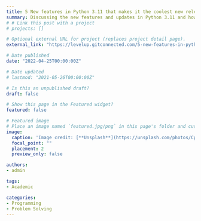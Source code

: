 ```yaml
---
title: 5 New features in Python 3.11 that makes it the coolest new release in 2022
summary: Discussing the new features and updates in Python 3.11 and how to install the 3.11 Alpha version. 
# # Link this post with a project
# projects: []

# Optional external URL for project (replaces project detail page).
external_link: "https://levelup.gitconnected.com/5-new-features-in-python-3-11-that-makes-it-the-coolest-new-release-in-2022-c9df658ef813"

# Date published
date: "2022-04-25T00:00:00Z"

# Date updated
# lastmod: "2021-05-26T00:00:00Z"

# Is this an unpublished draft?
draft: false

# Show this page in the Featured widget?
featured: false

# Featured image
# Place an image named `featured.jpg/png` in this page's folder and customize its options here.
image:
  caption: 'Image credit: [**Unsplash**](https://unsplash.com/photos/CpkOjOcXdUY)'
  focal_point: ""
  placement: 2
  preview_only: false

authors:
- admin

tags:
- Academic

categories:
- Programming
- Problem Solving
---
```

